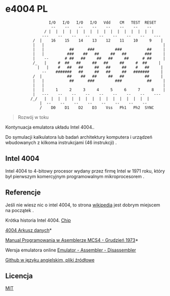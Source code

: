 # e4004 PL

```
                   I/O   I/O   I/O   I/O   Vdd    CM   TEST  RESET
                    --    --    --    --    --    --    --    --
                 / |  |  |  |  |  |  |  |  |  |  |  |  |  |  |  |
                ---    --    --    --    --    --    --    --    ---
            /  |    16    15    14    13    12    11    10     9    |
            |   |                                                    |
            |   |           ##      ###         ###           ##     |
            |   |          ###    ##   ##     ##   ##        ###     |
            |    --       # ##   ##     ##   ##     ##      # ##     |
            /_   |     #  ##   ##     ##   ##     ##     #  ##     |
              |   |    #   ##   ##     ##   ##     ##    #   ##     |
                --    #######   ##     ##   ##     ##   #######     |
            /  |           ##    ##   ##     ##   ##         ##     |
            |   |           ##      ###         ###           ##     |
            |   |                                                    |
            |   |     1     2     3     4     5     6     7     8    |
            |   ---    --    --    --    --    --    --    --    ---
           /_/   |  |  |  |  |  |  |  |  |  |  |  |  |  |  |  |
               |  --    --    --    --    --    --    --    --
               /    D0    D1    D2    D3    Vss   Ph1   Ph2  SYNC
```

>  Rozwój w toku

Kontynuacja  emulatora układu Intel 4004..

Do symulacji kalkulatora lub badań architektury komputera i urządzeń wbudowanych  z kilkoma instrukcjami (46 instrukcji) .

## Intel 4004

Intel 4004 to 4-bitowy procesor wydany przez firmę Intel w 1971 roku, który był pierwszym komercyjnym programowalnym mikroprocesorem .


## Referencje

Jeśli nie wiesz nic o intel 4004, to strona [wikipedia](https://pl.wikipedia.org/wiki/Intel_4004)  jest dobrym miejscem na początek .

Krótka historia Intel 4004. [Chip](https://www.intel.com/content/www/us/en/history/museum-story-of-intel-4004.html)

[4004 Arkusz danych](https://datasheet4u.com/datasheet-pdf/Intel/4004/pdf.php?id=787753)*

[Manual Programowania w Asemblerze MCS4 - Grudzień 1973](http://www.nj7p.org/Manuals/PDFs/Intel/MCS-4_ALPM_Dec73.pdf)*

Wersja emulatora online [Emulator - Assembler - Disassembler](http://e4004.szyc.org/)

[Github w języku angielskim, pliki źródłowe](https://github.com/lpg2709/emulator-Intel-4004)

## Licencja

[MIT](./LICENSE)
